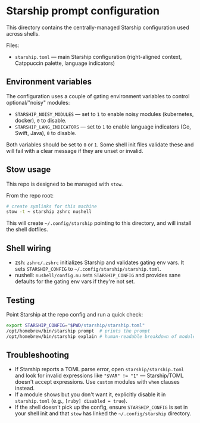 # Starship prompt configuration

This directory contains the centrally-managed Starship configuration used across shells.

Files:

- `starship.toml` — main Starship configuration (right-aligned context, Catppuccin palette, language indicators)

## Environment variables

The configuration uses a couple of gating environment variables to control optional/"noisy" modules:

- `STARSHIP_NOISY_MODULES` — set to `1` to enable noisy modules (kubernetes, docker), `0` to disable.
- `STARSHIP_LANG_INDICATORS` — set to `1` to enable language indicators (Go, Swift, Java), `0` to disable.

Both variables should be set to `0` or `1`. Some shell init files validate these and will fail with a clear message if they are unset or invalid.

## Stow usage

This repo is designed to be managed with `stow`.

From the repo root:

```sh
# create symlinks for this machine
stow -t ~ starship zshrc nushell
```

This will create `~/.config/starship` pointing to this directory, and will install the shell dotfiles.

## Shell wiring

- zsh: `zshrc/.zshrc` initializes Starship and validates gating env vars. It sets `STARSHIP_CONFIG` to `~/.config/starship/starship.toml`.
- nushell: `nushell/config.nu` sets `STARSHIP_CONFIG` and provides sane defaults for the gating env vars if they're not set.

## Testing

Point Starship at the repo config and run a quick check:

```sh
export STARSHIP_CONFIG="$PWD/starship/starship.toml"
/opt/homebrew/bin/starship prompt  # prints the prompt
/opt/homebrew/bin/starship explain # human-readable breakdown of modules
```

## Troubleshooting

- If Starship reports a TOML parse error, open `starship/starship.toml` and look for invalid expressions like `"$VAR" != "1"` — Starship/TOML doesn't accept expressions. Use `custom` modules with `when` clauses instead.
- If a module shows but you don't want it, explicitly disable it in `starship.toml` (e.g., `[ruby] disabled = true`).
- If the shell doesn't pick up the config, ensure `STARSHIP_CONFIG` is set in your shell init and that `stow` has linked the `~/.config/starship` directory.
